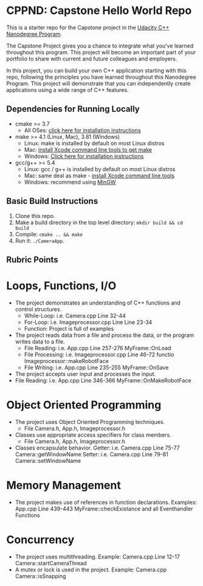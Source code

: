 # CPPND: Capstone Hello World Repo

This is a starter repo for the Capstone project in the [Udacity C++ Nanodegree Program](https://www.udacity.com/course/c-plus-plus-nanodegree--nd213).

The Capstone Project gives you a chance to integrate what you've learned throughout this program. This project will become an important part of your portfolio to share with current and future colleagues and employers.

In this project, you can build your own C++ application starting with this repo, following the principles you have learned throughout this Nanodegree Program. This project will demonstrate that you can independently create applications using a wide range of C++ features.

## Dependencies for Running Locally
* cmake >= 3.7
  * All OSes: [click here for installation instructions](https://cmake.org/install/)
* make >= 4.1 (Linux, Mac), 3.81 (Windows)
  * Linux: make is installed by default on most Linux distros
  * Mac: [install Xcode command line tools to get make](https://developer.apple.com/xcode/features/)
  * Windows: [Click here for installation instructions](http://gnuwin32.sourceforge.net/packages/make.htm)
* gcc/g++ >= 5.4
  * Linux: gcc / g++ is installed by default on most Linux distros
  * Mac: same deal as make - [install Xcode command line tools](https://developer.apple.com/xcode/features/)
  * Windows: recommend using [MinGW](http://www.mingw.org/)

## Basic Build Instructions

1. Clone this repo.
2. Make a build directory in the top level directory: `mkdir build && cd build`
3. Compile: `cmake .. && make`
4. Run it: `./CameraApp`.

## Rubric Points
# Loops, Functions, I/O
* The project demonstrates an understanding of C++ functions and control structures.
  * While-Loop: i.e. Camera.cpp Line 32-44
  * For-Loop: i.e. Imageprocessor.cpp Line Line 23-34
  * Function: Project is full of examples
* The project reads data from a file and process the data, or the program writes data to a file.
  * File Reading: i.e. App.cpp Line 257-276 MyFrame::OnLoad
  * File Processing: i.e. Imageprocessor.cpp Line 46-72 functio Imageprocessor::makeRobotFace
  * File Writing:  i.e. App.cpp Line 235-255 MyFrame::OnSave
* The project accepts user input and processes the input.
 * File Reading: i.e. App.cpp Line 346-366 MyFrame::OnMakeRobotFace
 
# Object Oriented Programming
* The project uses Object Oriented Programming techniques.
  * File Camera.h, App.h, Imageprocessor.h
* Classes use appropriate access specifiers for class members.
  * File Camera.h, App.h, Imageprocessor.h
* Classes encapsulate behavior.
  Getter: i.e. Camera.cpp Line 75-77 Camera::getWindowName
  Setter: i.e. Camera.cpp Line 79-81 Camera::setWindowName

# Memory Management
* The project makes use of references in function declarations.
  Examples: App.cpp Line 439-443 MyFrame::checkExistance and all Eventhandler Functions

# Concurrency
* The project uses multithreading.
  Example: Camera.cpp Line 12-17 Camera::startCameraThread
* A mutex or lock is used in the project.
  Example: Camera.cpp Camera::isSnapping
